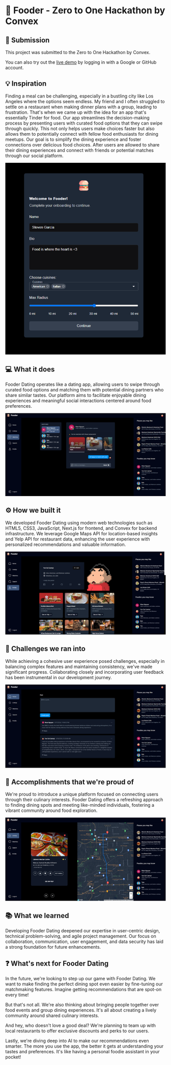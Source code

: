# 🍔 Fooder - Zero to One Hackathon by Convex

## 🚀 Submission

This project was submitted to the Zero to One Hackathon by Convex.

You can also try out the [live demo](https://fooder-convex.netlify.app/) by logging in with a Google or GitHub account.

## 💡 Inspiration

Finding a meal can be challenging, especially in a bustling city like Los Angeles where the options seem endless. My friend and I often struggled to settle on a restaurant when making dinner plans with a group, leading to frustration. That's when we came up with the idea for an app that's essentially Tinder for food. Our app streamlines the decision-making process by presenting users with curated food options that they can swipe through quickly. This not only helps users make choices faster but also allows them to potentially connect with fellow food enthusiasts for dining meetups. Our goal is to simplify the dining experience and foster connections over delicious food choices. After users are allowed to share their dining experiences and connect with friends or potential matches through our social platform.

![Matches](/assets/clerk1.PNG)

## 💻 What it does

Fooder Dating operates like a dating app, allowing users to swipe through curated food options and matching them with potential dining partners who share similar tastes. Our platform aims to facilitate enjoyable dining experiences and meaningful social interactions centered around food preferences.

![Matches](/assets/matches.PNG)

## ⚙️ How we built it

We developed Fooder Dating using modern web technologies such as HTML5, CSS3, JavaScript, Next.js for frontend, and Convex for backend infrastructure. We leverage Google Maps API for location-based insights and Yelp API for restaurant data, enhancing the user experience with personalized recommendations and valuable information.

![Profile](/assets/profile.PNG)

## 🧩 Challenges we ran into

While achieving a cohesive user experience posed challenges, especially in balancing complex features and maintaining consistency, we've made significant progress. Collaborating closely and incorporating user feedback has been instrumental in our development journey.

![Home](/assets/home.PNG)

## 🎉 Accomplishments that we're proud of

We're proud to introduce a unique platform focused on connecting users through their culinary interests. Fooder Dating offers a refreshing approach to finding dining spots and meeting like-minded individuals, fostering a vibrant community around food exploration.

![Swipe](/assets/swipe.PNG)

## 📚 What we learned

Developing Fooder Dating deepened our expertise in user-centric design, technical problem-solving, and agile project management. Our focus on collaboration, communication, user engagement, and data security has laid a strong foundation for future enhancements.

## ❓ What's next for Fooder Dating

In the future, we're looking to step up our game with Fooder Dating. We want to make finding the perfect dining spot even easier by fine-tuning our matchmaking features. Imagine getting recommendations that are spot-on every time!

But that's not all. We're also thinking about bringing people together over food events and group dining experiences. It's all about creating a lively community around shared culinary interests.

And hey, who doesn't love a good deal? We're planning to team up with local restaurants to offer exclusive discounts and perks to our users.

Lastly, we're diving deep into AI to make our recommendations even smarter. The more you use the app, the better it gets at understanding your tastes and preferences. It's like having a personal foodie assistant in your pocket!
